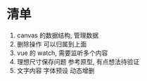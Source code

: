 
# 清单
1. canvas 的数据结构, 管理数据
2. 删除操作 可以归属到上面
3. vue 的 watch, 需要监听多个内容
4. 理想尺寸保存问题 参考原型, 有点想法待验证
5. 文字内容
    字体预设
    动态增删
